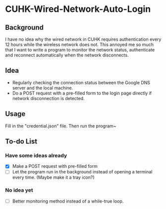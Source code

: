 # CUHK-Wired-Network-Auto-Login

## Background

I have no idea why the wired network in CUHK requires authentication every 12 hours while the wireless network does not. This annoyed me so much that I want to write a program to monitor the network status, authenticate and reconnect automatically when the network disconnects.

## Idea

- Regularly checking the connection status between the Google DNS server and the local machine.
- Do a POST request with a pre-filled form to the login page directly if network disconnection is detected.

## Usage

Fill in the "credential.json" file. Then run the program~

## To-do List

### Have some ideas already

- [x] Make a POST request with pre-filled form
- [ ] Let the program run in the background instead of opening a terminal every time. (Maybe make it a tray icon?)

### No idea yet

- [ ] Better monitoring method instead of a while-true loop.